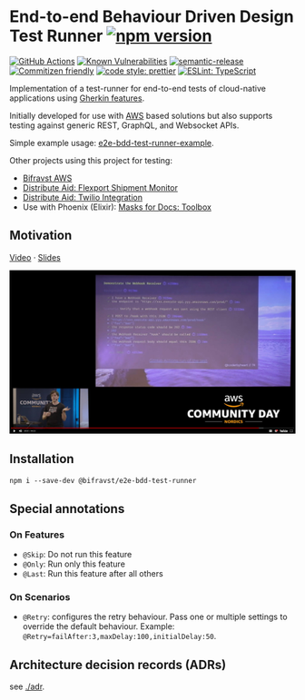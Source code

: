 # End-to-end Behaviour Driven Design Test Runner [![npm version](https://img.shields.io/npm/v/@bifravst/e2e-bdd-test-runner.svg)](https://www.npmjs.com/package/@bifravst/e2e-bdd-test-runner)

[![GitHub Actions](https://github.com/bifravst/e2e-bdd-test-runner/workflows/Test%20and%20Release/badge.svg)](https://github.com/bifravst/e2e-bdd-test-runner/actions)
[![Known Vulnerabilities](https://snyk.io/test/github/bifravst/e2e-bdd-test-runner/badge.svg?targetFile=package.json)](https://snyk.io/test/github/bifravst/e2e-bdd-test-runner?targetFile=package.json)
[![semantic-release](https://img.shields.io/badge/%20%20%F0%9F%93%A6%F0%9F%9A%80-semantic--release-e10079.svg)](https://github.com/semantic-release/semantic-release)
[![Commitizen friendly](https://img.shields.io/badge/commitizen-friendly-brightgreen.svg)](http://commitizen.github.io/cz-cli/)
[![code style: prettier](https://img.shields.io/badge/code_style-prettier-ff69b4.svg)](https://github.com/prettier/prettier/)
[![ESLint: TypeScript](https://img.shields.io/badge/ESLint-TypeScript-blue.svg)](https://github.com/typescript-eslint/typescript-eslint)

Implementation of a test-runner for end-to-end tests of cloud-native
applications using [Gherkin features](https://docs.cucumber.io/gherkin/).

Initially developed for use with [AWS](https://aws.amazon.com/) based solutions
but also supports testing against generic REST, GraphQL, and Websocket APIs.

Simple example usage:
[e2e-bdd-test-runner-example](https://github.com/bifravst/e2e-bdd-test-runner-example).

Other projects using this project for testing:

- [Bifravst AWS](https://github.com/bifravst/aws)
- [Distribute Aid: Flexport Shipment Monitor](https://github.com/distributeaid/flexport-shipment-monitor)
- [Distribute Aid: Twilio Integration](https://github.com/distributeaid/twilio-integration)
- Use with Phoenix (Elixir):
  [Masks for Docs: Toolbox](https://gitlab.com/masksfordocs/toolbox/-/commit/f98f05e2be3dadc23f6a4e6936a17b5ec293801d)

## Motivation

[Video](https://youtu.be/yt7oJ-To4kI) ·
[Slides](https://coderbyheart.com/it-does-not-run-on-my-machine/)

[![Video](./video.jpg)](https://youtu.be/yt7oJ-To4kI)

## Installation

    npm i --save-dev @bifravst/e2e-bdd-test-runner

## Special annotations

### On Features

- `@Skip`: Do not run this feature
- `@Only`: Run only this feature
- `@Last`: Run this feature after all others

### On Scenarios

- `@Retry`: configures the retry behaviour. Pass one or multiple settings to
  override the default behaviour. Example:
  `@Retry=failAfter:3,maxDelay:100,initialDelay:50`.

## Architecture decision records (ADRs)

see [./adr](./adr).

